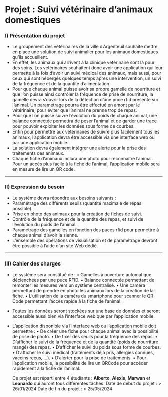 # Projet : Suivi vétérinaire d’animaux domestiques

### I) Présentation du projet
- Le groupement des vétérinaires de la ville d’Argenteuil souhaite mettre en place une solution de suivi animalier pour les animaux domestiques qu’ils accueillent.
- En effet, les animaux qui arrivent à la clinique vétérinaire sont là pour des soins. Les vétérinaires souhaitent donc avoir une application qui leur permette
  à la fois d’avoir un suivi médical des animaux, mais aussi, pour ceux qui sont hébergés quelques temps après une intervention, un suivi de la fréquence et de la quantité d’alimentation.
- Pour que chaque animal puisse avoir sa propre gamelle de nourriture et que l’on puisse ainsi contrôler la fréquence de prise de nourriture, la gamelle devra s’ouvrir lors de la détection
  d’une puce rfid présente sur l’animal. Un paramétrage pourra être effectué en amont par le vétérinaire, pour éviter que l’animal ne prenne trop de repas.
- Pour que l’on puisse suivre l’évolution du poids de chaque animal, une balance connectée permettra de peser l’animal et de garder une trace pour pouvoir exploiter les données sous forme de courbes.
- Enfin pour permettre aux vétérinaires de suivre plus facilement tous les animaux, l’application devra être accessible via une interface web ou par une application mobile.
- La solution devra également intégrer une alerte pour la prise des traitements des animaux.
- Chaque fiche d’animaux inclura une photo pour reconnaitre l’animal. Pour un accès plus facile à la fiche de l’animal, l’application mobile sera en mesure de lire un QR code.

-------------------------------------------------------------------------------------------------------------------------------------------------------------------------------------------------------------

### II) Expression du besoin
- Le système devra répondre aux besoins suivants :
- Paramétrage des différents seuils (quantité maximale de repas possible).
- Prise en photo des animaux pour la création de fiches de suivi.
- Contrôle de la fréquence et de la quantité des repas, et suivi de l’évolution du poids de l’animal.
- Paramétrage des gamelles en fonction des puces rfid pour permettre à chaque animal d’avoir la sienne.
- L’ensemble des opérations de visualisation et de paramétrage devront être possible à l’aide d’un site Web dédié.

-------------------------------------------------------------------------------------------------------------------------------------------------------------------------------------------------------------

### III) Cahier des charges
- Le système sera constitué de :
    • Gamelles à ouverture automatique déclenchées par une puce RFID.
    • Balance connectée permettant de remonter les mesures vers un système centralisé.
    • Une caméra permettant de prendre en photo les animaux lors de la création de la fiche.
    • L’utilisation de la caméra du smartphone pour scanner le QR Code permettant l’accès rapide à la fiche de l’animal.
- Toutes les données seront stockées sur une base de données et seront accessible aussi bien via l’interface web que par l’application mobile.
- L’application disponible via l’interface web ou l’application mobile doit permettre :
    • De créer une fiche pour chaque animal avec la possibilité de prise de photo.
    • De fixer des seuils pour la fréquence des repas.
    • D’afficher le suivi de la fréquence et de la quantité (poids de nourriture mangé) des repas.
    • D’afficher le suivi du poids sous forme de courbes.
    • D’afficher le suivi médical (traitements déjà pris, allergies connues, vaccins reçus, …).
    • D’alerter pour la prise de traitements.
    • Pour l’application mobile, la possibilité de lire un QRCode pour accéder rapidement à la fiche de l’animal.



  Ce projet est réparti entre 4 étudiants : __Alberto__, __Alexis__, __Marwan__ et __Leonardo__ qui auront tous différentes tâches.
  Date de début du projet : > 26/01/2024
  Date de fin du projet : > 25/05/2024
